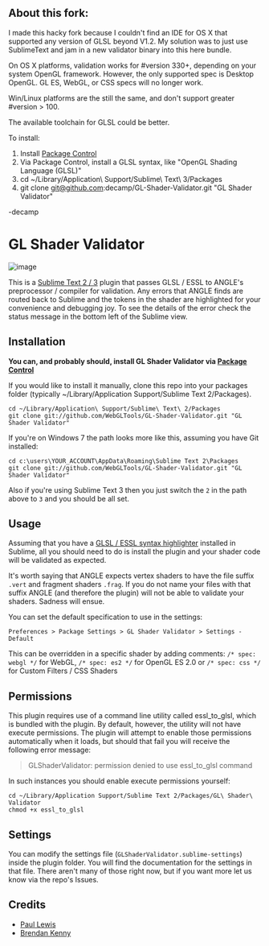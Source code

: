 ## About this fork:

I made this hacky fork because I couldn't find an IDE for OS X that supported any version of GLSL beyond V1.2. My solution was to just use SublimeText and jam in a new validator binary into this here bundle.

On OS X platforms, validation works for \#version 330+, depending on your system OpenGL framework. However, the only supported spec is Desktop OpenGL. GL ES, WebGL, or CSS specs will no longer work.

Win/Linux platforms are the still the same, and don't support greater \#version > 100.

The available toolchain for GLSL could be better.

To install:

1. Install [Package Control](http://wbond.net/sublime_packages/package_control)  
1. Via Package Control, install a GLSL syntax, like "Open​GL Shading Language (GLSL)"  
1. cd ~/Library/Application\ Support/Sublime\ Text\ 3/Packages  
1. git clone git@github.com:decamp/GL-Shader-Validator.git "GL Shader Validator"  

-decamp

# GL Shader Validator

![image](http://aerotwist.com/glshadervalidator/screenshot.png)

This is a [Sublime Text 2 / 3](http://www.sublimetext.com/) plugin that passes GLSL / ESSL to ANGLE's
preprocessor / compiler for validation.
Any errors that ANGLE finds are routed back to Sublime and the tokens in
the shader are highlighted for your convenience and debugging joy.
To see the details of the error check the status message in the bottom left of the
Sublime view.

## Installation

**You can, and probably should, install GL Shader Validator via [Package Control](http://wbond.net/sublime_packages/package_control)**

If you would like to install it manually, clone this repo into your packages folder
(typically ~/Library/Application Support/Sublime Text 2/Packages).

```
cd ~/Library/Application\ Support/Sublime\ Text\ 2/Packages
git clone git://github.com/WebGLTools/GL-Shader-Validator.git "GL Shader Validator"
```

If you're on Windows 7 the path looks more like this, assuming you have Git installed:

```
cd c:\users\YOUR_ACCOUNT\AppData\Roaming\Sublime Text 2\Packages
git clone git://github.com/WebGLTools/GL-Shader-Validator.git "GL Shader Validator"
```

Also if you're using Sublime Text 3 then you just switch the `2` in the path above to `3` and you should be all set.

## Usage

Assuming that you have a [GLSL / ESSL syntax highlighter](https://github.com/euler0/sublime-glsl) installed in Sublime, all you should need to do
is install the plugin and your shader code will be validated as expected.

It's worth saying that ANGLE expects vertex shaders to have the file
suffix `.vert` and fragment shaders `.frag`. If you do not name your files
with that suffix ANGLE (and therefore the plugin) will not be able
to validate your shaders. Sadness will ensue.

You can set the default specification to use in the settings:
```
Preferences > Package Settings > GL Shader Validator > Settings - Default
```

This can be overridden in a specific shader by adding comments:
`/* spec: webgl */` for WebGL,
`/* spec: es2 */` for OpenGL ES 2.0 or
`/* spec: css */ ` for Custom Filters / CSS Shaders

## Permissions

This plugin requires use of a command line utility called essl_to_glsl, which is bundled with the plugin. By default,
however, the utility will not have execute permissions. The plugin will attempt to enable those permissions automatically when it loads, but
should that fail you will receive the following error message:

> GLShaderValidator: permission denied to use essl_to_glsl command

In such instances you should enable execute permissions yourself:

```
cd ~/Library/Application Support/Sublime Text 2/Packages/GL\ Shader\ Validator
chmod +x essl_to_glsl
```

## Settings

You can modify the settings file (`GLShaderValidator.sublime-settings`) inside
the plugin folder. You will find the documentation for the settings in
that file. There aren't many of those right now, but if you want more let us
know via the repo's Issues.

## Credits

* [Paul Lewis](http://aerotwist.com)
* [Brendan Kenny](http://extremelysatisfactorytotalitarianism.com/)
